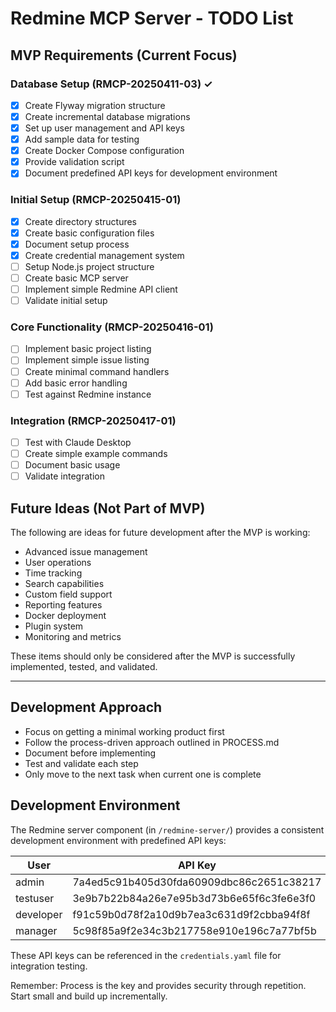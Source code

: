 # Redmine MCP Server - TODO List

## MVP Requirements (Current Focus)

### Database Setup (RMCP-20250411-03) ✓
- [x] Create Flyway migration structure
- [x] Create incremental database migrations
- [x] Set up user management and API keys
- [x] Add sample data for testing
- [x] Create Docker Compose configuration
- [x] Provide validation script
- [x] Document predefined API keys for development environment

### Initial Setup (RMCP-20250415-01)
- [x] Create directory structures
- [x] Create basic configuration files
- [x] Document setup process
- [x] Create credential management system
- [ ] Setup Node.js project structure
- [ ] Create basic MCP server
- [ ] Implement simple Redmine API client
- [ ] Validate initial setup

### Core Functionality (RMCP-20250416-01)
- [ ] Implement basic project listing
- [ ] Implement simple issue listing
- [ ] Create minimal command handlers
- [ ] Add basic error handling
- [ ] Test against Redmine instance

### Integration (RMCP-20250417-01)
- [ ] Test with Claude Desktop
- [ ] Create simple example commands
- [ ] Document basic usage
- [ ] Validate integration

## Future Ideas (Not Part of MVP)

The following are ideas for future development after the MVP is working:

- Advanced issue management
- User operations
- Time tracking
- Search capabilities
- Custom field support
- Reporting features
- Docker deployment
- Plugin system
- Monitoring and metrics

These items should only be considered after the MVP is successfully implemented, tested, and validated.

---

## Development Approach

- Focus on getting a minimal working product first
- Follow the process-driven approach outlined in PROCESS.md
- Document before implementing
- Test and validate each step
- Only move to the next task when current one is complete

## Development Environment

The Redmine server component (in `/redmine-server/`) provides a consistent development environment with predefined API keys:

| User     | API Key                                  | Role      |
|----------|------------------------------------------|-----------|
| admin    | 7a4ed5c91b405d30fda60909dbc86c2651c38217 | Admin     |
| testuser | 3e9b7b22b84a26e7e95b3d73b6e65f6c3fe6e3f0 | Reporter  |
| developer| f91c59b0d78f2a10d9b7ea3c631d9f2cbba94f8f | Developer |
| manager  | 5c98f85a9f2e34c3b217758e910e196c7a77bf5b | Manager   |

These API keys can be referenced in the `credentials.yaml` file for integration testing.

Remember: Process is the key and provides security through repetition. Start small and build up incrementally.
